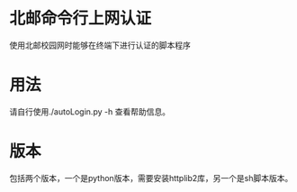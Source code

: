 北邮命令行上网认证
=================
使用北邮校园网时能够在终端下进行认证的脚本程序

用法
====

请自行使用./autoLogin.py -h 查看帮助信息。

版本
====
包括两个版本，一个是python版本，需要安装httplib2库，另一个是sh脚本版本。

